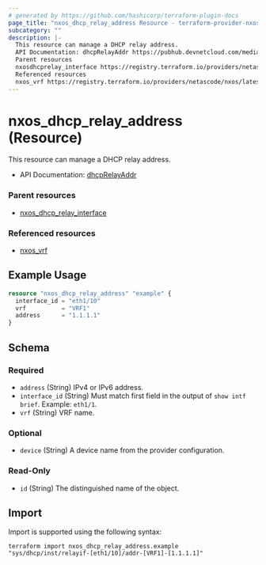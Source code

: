 ```yaml
---
# generated by https://github.com/hashicorp/terraform-plugin-docs
page_title: "nxos_dhcp_relay_address Resource - terraform-provider-nxos"
subcategory: ""
description: |-
  This resource can manage a DHCP relay address.
  API Documentation: dhcpRelayAddr https://pubhub.devnetcloud.com/media/dme-docs-10-2-2/docs/DHCP/dhcp:RelayAddr/
  Parent resources
  nxosdhcprelay_interface https://registry.terraform.io/providers/netascode/nxos/latest/docs/resources/dhcp_relay_interface
  Referenced resources
  nxos_vrf https://registry.terraform.io/providers/netascode/nxos/latest/docs/resources/vrf
---
```


# nxos_dhcp_relay_address (Resource)

This resource can manage a DHCP relay address.

- API Documentation: [dhcpRelayAddr](https://pubhub.devnetcloud.com/media/dme-docs-10-2-2/docs/DHCP/dhcp:RelayAddr/)

### Parent resources

- [nxos_dhcp_relay_interface](https://registry.terraform.io/providers/netascode/nxos/latest/docs/resources/dhcp_relay_interface)

### Referenced resources

- [nxos_vrf](https://registry.terraform.io/providers/netascode/nxos/latest/docs/resources/vrf)

## Example Usage

```terraform
resource "nxos_dhcp_relay_address" "example" {
  interface_id = "eth1/10"
  vrf          = "VRF1"
  address      = "1.1.1.1"
}
```

<!-- schema generated by tfplugindocs -->
## Schema

### Required

- `address` (String) IPv4 or IPv6 address.
- `interface_id` (String) Must match first field in the output of `show intf brief`. Example: `eth1/1`.
- `vrf` (String) VRF name.

### Optional

- `device` (String) A device name from the provider configuration.

### Read-Only

- `id` (String) The distinguished name of the object.

## Import

Import is supported using the following syntax:

```shell
terraform import nxos_dhcp_relay_address.example "sys/dhcp/inst/relayif-[eth1/10]/addr-[VRF1]-[1.1.1.1]"
```

